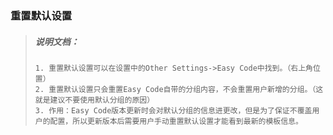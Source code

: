 ### 重置默认设置
> ##### 说明文档：
> ``` 说明文档：
> 1. 重置默认设置可以在设置中的Other Settings->Easy Code中找到。（右上角位置）
> 2. 重置默认设置只会重置Easy Code自带的分组内容，不会重置用户新增的分组。（这就是建议不要使用默认分组的原因）
> 3. 作用：Easy Code版本更新时会对默认分组的信息进更改，但是为了保证不覆盖用户的配置，所以更新版本后需要用户手动重置默认设置才能看到最新的模板信息。
> ```